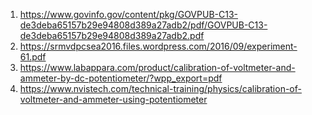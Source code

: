 1. https://www.govinfo.gov/content/pkg/GOVPUB-C13-de3deba65157b29e94808d389a27adb2/pdf/GOVPUB-C13-de3deba65157b29e94808d389a27adb2.pdf
2. https://srmvdpcsea2016.files.wordpress.com/2016/09/experiment-61.pdf
3. https://www.labappara.com/product/calibration-of-voltmeter-and-ammeter-by-dc-potentiometer/?wpp_export=pdf
4. https://www.nvistech.com/technical-training/physics/calibration-of-voltmeter-and-ammeter-using-potentiometer
